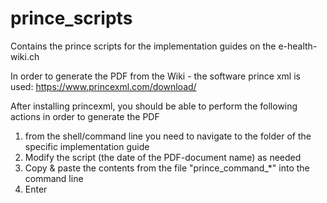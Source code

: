 # prince_scripts
Contains the prince scripts for the implementation guides on the e-health-wiki.ch

In order to generate the PDF from the Wiki - the software prince xml is used:
https://www.princexml.com/download/

After installing princexml, you should be able to perform the following actions in order to generate the PDF
1. from the shell/command line you need to navigate to the folder of the specific implementation guide
2. Modify the script (the date of the PDF-document name) as needed
3. Copy & paste the contents from the file "prince_command_*" into the command line
4. Enter

